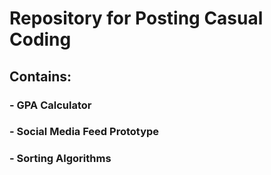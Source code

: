 # Repository for Posting Casual Coding
## Contains:
### - GPA Calculator
### - Social Media Feed Prototype
### - Sorting Algorithms
